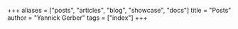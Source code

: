+++
aliases = ["posts", "articles", "blog", "showcase", "docs"]
title = "Posts"
author = "Yannick Gerber"
tags = ["index"]
+++
